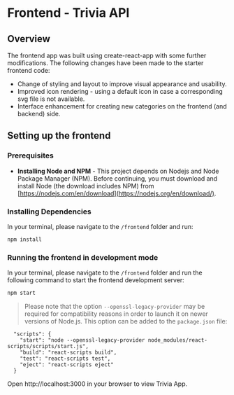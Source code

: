 # Frontend - Trivia API

## Overview
The frontend app was built using create-react-app with some further modifications. The following changes have been made to the starter frontend code:

  * Change of styling and layout to improve visual appearance and usability.
  * Improved icon rendering - using a default icon in case a corresponding svg file is not available.
  * Interface enhancement for creating new categories on the frontend (and backend) side.

## Setting up the frontend

### Prerequisites

* **Installing Node and NPM** - This project depends on Nodejs and Node Package Manager (NPM). Before continuing, you must download and install Node (the download includes NPM) from [https://nodejs.com/en/download](https://nodejs.org/en/download/).

### Installing Dependencies

In your terminal, please navigate to the `/frontend` folder and run:

```bash
npm install
```

### Running the frontend in development mode

In your terminal, please navigate to the `/frontend` folder and run the following command to start the frontend development server:

```bash
npm start
```
> Please note that the option `--openssl-legacy-provider` may be required for compatibility reasons in order to launch it on newer versions of Node.js. This option can be added to the `package.json` file:

```
  "scripts": {
    "start": "node --openssl-legacy-provider node_modules/react-scripts/scripts/start.js",
    "build": "react-scripts build",
    "test": "react-scripts test",
    "eject": "react-scripts eject"
  }
```

Open http://localhost:3000 in your browser to view Trivia App.

